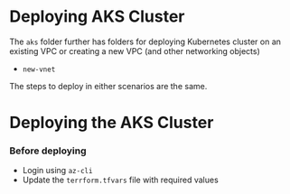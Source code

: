 # Deploying AKS Cluster

The `aks` folder further has folders for deploying Kubernetes cluster on an existing VPC or creating a new VPC (and other networking objects)
* `new-vnet`

The steps to deploy in either scenarios are the same.

# Deploying the AKS Cluster
### Before deploying
* Login using `az-cli`
* Update the `terrform.tfvars` file with required values
